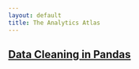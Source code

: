 ```yaml
---
layout: default
title: The Analytics Atlas
---
```

## [**Data Cleaning in Pandas**](./_posts/2023-10-10-data-cleaning.md)
